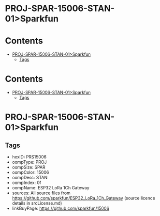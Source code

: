 
PROJ-SPAR-15006-STAN-01>Sparkfun
================================

Contents
========

* [PROJ-SPAR-15006-STAN-01>Sparkfun](#proj-spar-15006-stan-01sparkfun)
	* [Tags](#tags)

Contents
========

* [PROJ-SPAR-15006-STAN-01>Sparkfun](#proj-spar-15006-stan-01sparkfun)
	* [Tags](#tags)

# PROJ-SPAR-15006-STAN-01>Sparkfun

## Tags

- hexID: PRS15006
- oompType: PROJ
- oompSize: SPAR
- oompColor: 15006
- oompDesc: STAN
- oompIndex: 01
- oompName: ESP32 LoRa 1Ch Gateway
- sources: All source files from https://github.com/sparkfun/ESP32_LoRa_1Ch_Gateway (source licence details in srcLicense.md)
- linkBuyPage: https://github.com/sparkfun/15006
